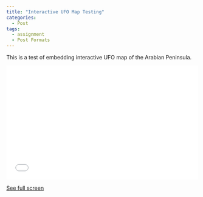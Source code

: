 ```yaml
---
title: "Interactive UFO Map Testing"
categories:
  - Post
tags:
  - assignment
  - Post Formats
---
```

This is a test of embedding interactive UFO map of the Arabian Peninsula. <br>
<iframe width="100%" height="300px" frameborder="0" allowfullscreen allow="geolocation" src="//umap.openstreetmap.fr/en/map/new/?scaleControl=false&miniMap=false&scrollWheelZoom=false&zoomControl=true&editMode=disabled&moreControl=true&searchControl=null&tilelayersControl=null&embedControl=null&datalayersControl=true&onLoadPanel=none&captionBar=false&captionMenus=true"></iframe><p><a href="//umap.openstreetmap.fr/en/map/new/?scaleControl=false&miniMap=false&scrollWheelZoom=true&zoomControl=true&editMode=disabled&moreControl=true&searchControl=null&tilelayersControl=null&embedControl=null&datalayersControl=true&onLoadPanel=none&captionBar=false&captionMenus=true">See full screen</a></p>